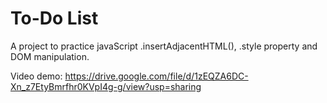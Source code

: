 # To-Do List

A project to practice javaScript .insertAdjacentHTML(), .style property and DOM manipulation.

Video demo: https://drive.google.com/file/d/1zEQZA6DC-Xn_z7EtyBmrfhr0KVpI4g-g/view?usp=sharing